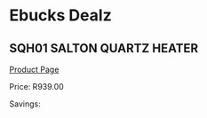 
# Ebucks Dealz
## SQH01 SALTON QUARTZ HEATER
[Product Page](https://www.ebucks.com/web/shop/productSelected.do?prodId=1191128706&catId=1157551316)

Price: R939.00

Savings: 


	